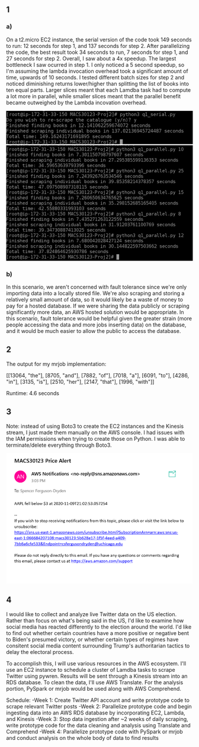 ## 1

### a) 

On a t2.micro EC2 instance, the serial version of the code took 149 seconds to run: 12 seconds for step 1, and 137 seconds for step 2. After parallelizing the code, the best result took 34 seconds to run, 7 seconds for step 1, and 27 seconds for step 2. Overall, I saw about a 4x speedup. The largest bottleneck I saw ocurred in step 1. I only noticed a 5 second speedup, so I'm assuming the lambda invocation overhead took a significant amount of time, upwards of 10 seconds. I tested different batch sizes for step 2 and noticed diminishing returns lower/higher than splitting the list of books into ten equal parts. Larger slices meant that each Lamdba task had to compute a lot more in parallel, while smaller slices meant that the parallel benefit became outweighed by the Lambda incovation overhead.

![serial_runtime](https://github.com/sfergusond/MACS30123-Proj2/blob/master/q1_runtime_serial.png)
![parallel_runtim](https://github.com/sfergusond/MACS30123-Proj2/blob/master/q1_runtimes.png)

### b) 

In this scenario, we aren't concerned with fault tolerance since we're only importing data into a locally stored file. We're also scraping and storing a relatively small amount of data, so it would likely be a waste of money to pay for a hosted database. If we were sharing the data publicly or scraping significantly more data, an AWS hosted solution would be appropriate. In this scenario, fault tolerance would be helpful given the greater strain (more people accessing the data and more jobs inserting data) on the database, and it would be much easier to allow the public to access the database.

## 2

The output for my mrjob implementation: 

[[13064, "the"], [8705, "and"], [7882, "of"], [7018, "a"], [6091, "to"], [4286, "in"], [3135, "is"], [2510, "her"], [2147, "that"], [1996, "with"]]

Runtime: 4.6 seconds

## 3

Note: instead of using Boto3 to create the EC2 instances and the Kinesis stream, I just made them manually on the AWS console. I had issues with the IAM permissions when trying to create those on Python. I was able to terminate/delete everything through Boto3.

![screenshot](https://github.com/sfergusond/MACS30123-Proj2/blob/master/q3_alert.png)

## 4

I would like to collect and analyze live Twitter data on the US election. Rather than focus on what's being said in the US, I'd like to examine how social media has reacted differently to the election around the world. I'd like to find out whether certain countries have a more positive or negative bent to Biden's presumed victory, or whether certain types of regimes have consitent social media content surrounding Trump's authoritarian tactics to delay the electoral process.

To accomplish this, I will use various resources in the AWS ecosystem. I'll use an EC2 instance to schedule a cluster of Lamdba tasks to scrape Twitter using pywren. Results will be sent through a Kinesis stream into an RDS database. To clean the data, I'll use AWS Translate. For the analysis portion, PySpark or mrjob would be used along with AWS Comprehend. 

Schedule:
-Week 1: Create Twitter API account and write prototype code to scrape relevant Twitter posts
-Week 2: Parallelize prototype code and begin ingesting data into an AWS RDS database by incorporating EC2, Lambda, and Kinesis 
-Week 3: Stop data ingestion after ~2 weeks of daily scraping, write prototype code for the data cleaning and analysis using Translate and Comprehend
-Week 4: Parallelize prototype code with PySpark or mrjob and conduct analysis on the whole body of data to find results

